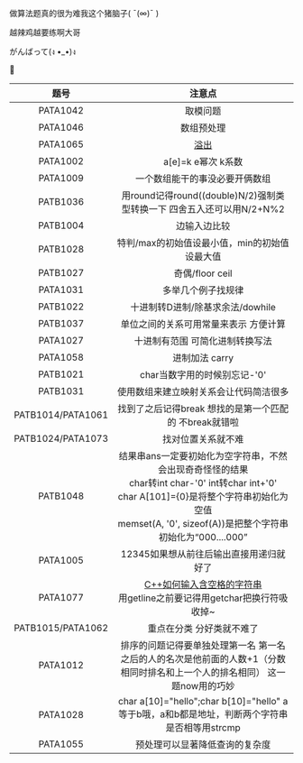 做算法题真的很为难我这个猪脑子( ¯(∞)¯ )

越辣鸡越要练啊大哥

がんばって(ง •_•)ง

🎈

| 题号 | 注意点 |  
| :----:|:----:|  
|PATA1042|取模问题| 
|PATA1046|数组预处理|
|PATA1065|[溢出](https://coolshell.cn/articles/11466.html)|
|PATA1002|a[e]=k e幂次 k系数|
|PATA1009|一个数组能干的事没必要开俩数组|
|PATB1036|用round记得round((double)N/2)强制类型转换一下 四舍五入还可以用N/2+N%2|
|PATB1004|边输入边比较|
|PATB1028|特判/max的初始值设最小值，min的初始值设最大值|
|PATB1027|奇偶/floor ceil|
|PATA1031|多举几个例子找规律|
|PATB1022|十进制转D进制/除基求余法/dowhile|
|PATB1037|单位之间的关系可用常量来表示 方便计算|
|PATA1027|十进制有范围 可简化进制转换写法|
|PATA1058|进制加法 carry|
|PATB1021|char当数字用的时候别忘记-'0'|
|PATB1031|使用数组来建立映射关系会让代码简洁很多|
|PATB1014/PATA1061|找到了之后记得break 想找的是第一个匹配的 不break就错啦|
|PATB1024/PATA1073|找对位置关系就不难|
|PATB1048|结果串ans一定要初始化为空字符串，不然会出现奇奇怪怪的结果</br>char转int char-'0' int转char int+'0'</br>char A[101]={0}是将整个字符串初始化为空值</br>memset(A, '0', sizeof(A))是把整个字符串初始化为“000....000”|
|PATA1005|12345如果想从前往后输出直接用递归就好了|
|PATA1077|[C++如何输入含空格的字符串](https://blog.csdn.net/zhouhongkai06/article/details/79035005)</br>用getline之前要记得用getchar把换行符吸收掉~|
|PATB1015/PATA1062|重点在分类 分好类就不难了|
|PATA1012|排序的问题记得要单独处理第一名 第一名之后的人的名次是他前面的人数+1（分数相同时排名和上一个人的排名相同） 这一题now用的巧妙|
|PATA1028|char a[10]="hello";char b[10]="hello" a等于b哦，a和b都是地址，判断两个字符串是否相等用strcmp|
|PATA1055|预处理可以显著降低查询的复杂度|
